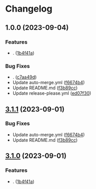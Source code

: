 # Changelog

## 1.0.0 (2023-09-04)


### Features

* . ([1b4f41a](https://github.com/Lycofuture/yaya-plugin/commit/1b4f41aaa76a83466918dc5e99ed6f9978a56ad0))


### Bug Fixes

* . ([c7aa49d](https://github.com/Lycofuture/yaya-plugin/commit/c7aa49d3f3b0b52c13bb1078a78aad47dd4363c0))
* Update auto-merge.yml ([f6674b4](https://github.com/Lycofuture/yaya-plugin/commit/f6674b4e6dc27df464e0147eb443825ca2ecb737))
* Update README.md ([f3b89cc](https://github.com/Lycofuture/yaya-plugin/commit/f3b89cc4cf31e161cbbd88b313da396b57aeb1cd))
* Update release-please.yml ([ed07f30](https://github.com/Lycofuture/yaya-plugin/commit/ed07f3048ffc1284b0c2e2c72e7cfc3585bd9912))

## [3.1.1](https://github.com/Lycofuture/yaya-plugin/compare/v3.1.0...v3.1.1) (2023-09-01)


### Bug Fixes

* Update auto-merge.yml ([f6674b4](https://github.com/Lycofuture/yaya-plugin/commit/f6674b4e6dc27df464e0147eb443825ca2ecb737))
* Update README.md ([f3b89cc](https://github.com/Lycofuture/yaya-plugin/commit/f3b89cc4cf31e161cbbd88b313da396b57aeb1cd))

## [3.1.0](https://github.com/Lycofuture/yaya-plugin/compare/v3.0.1...v3.1.0) (2023-09-01)


### Features

* . ([1b4f41a](https://github.com/Lycofuture/yaya-plugin/commit/1b4f41aaa76a83466918dc5e99ed6f9978a56ad0))
